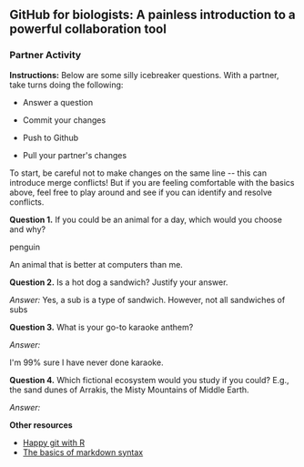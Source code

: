 ## GitHub for biologists: A painless introduction to a powerful collaboration tool

### Partner Activity

**Instructions:** Below are some silly icebreaker questions. With a partner, take turns doing the following:

-   Answer a question

-   Commit your changes

-   Push to Github

-   Pull your partner's changes

To start, be careful not to make changes on the same line -- this can introduce merge conflicts! But if you are feeling comfortable with the basics above, feel free to play around and see if you can identify and resolve conflicts.

**Question 1.** If you could be an animal for a day, which would you choose and why?

penguin

An animal that is better at computers than me. 


**Question 2.** Is a hot dog a sandwich? Justify your answer.

*Answer:* Yes, a sub is a type of sandwich. However, not all sandwiches of subs

**Question 3.** What is your go-to karaoke anthem?

*Answer:*

I'm 99% sure I have never done karaoke. 

**Question 4.** Which fictional ecosystem would you study if you could? E.g., the sand dunes of Arrakis, the Misty Mountains of Middle Earth.

*Answer:*

**Other resources**

-   [Happy git with R](https://happygitwithr.com/)
-   [The basics of markdown syntax](https://rmarkdown.rstudio.com/authoring_basics.html)
